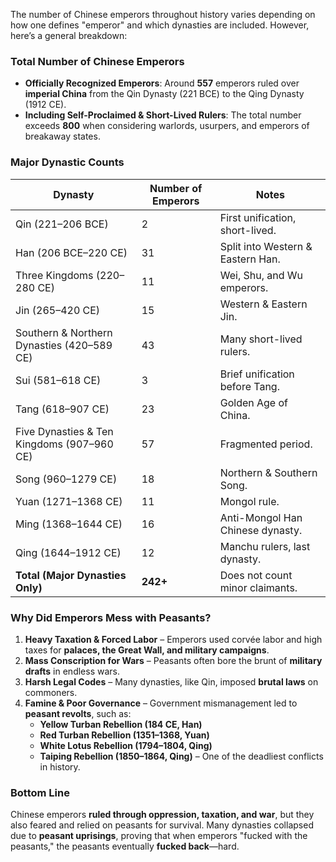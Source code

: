 The number of Chinese emperors throughout history varies depending on how one defines "emperor" and which dynasties are included. However, here’s a general breakdown:

### **Total Number of Chinese Emperors**
- **Officially Recognized Emperors**: Around **557** emperors ruled over **imperial China** from the Qin Dynasty (221 BCE) to the Qing Dynasty (1912 CE).
- **Including Self-Proclaimed & Short-Lived Rulers**: The total number exceeds **800** when considering warlords, usurpers, and emperors of breakaway states.

### **Major Dynastic Counts**
| **Dynasty**       | **Number of Emperors** | **Notes** |
|------------------|----------------------|----------|
| Qin (221–206 BCE) | 2 | First unification, short-lived. |
| Han (206 BCE–220 CE) | 31 | Split into Western & Eastern Han. |
| Three Kingdoms (220–280 CE) | 11 | Wei, Shu, and Wu emperors. |
| Jin (265–420 CE) | 15 | Western & Eastern Jin. |
| Southern & Northern Dynasties (420–589 CE) | 43 | Many short-lived rulers. |
| Sui (581–618 CE) | 3 | Brief unification before Tang. |
| Tang (618–907 CE) | 23 | Golden Age of China. |
| Five Dynasties & Ten Kingdoms (907–960 CE) | 57 | Fragmented period. |
| Song (960–1279 CE) | 18 | Northern & Southern Song. |
| Yuan (1271–1368 CE) | 11 | Mongol rule. |
| Ming (1368–1644 CE) | 16 | Anti-Mongol Han Chinese dynasty. |
| Qing (1644–1912 CE) | 12 | Manchu rulers, last dynasty. |
| **Total (Major Dynasties Only)** | **242+** | Does not count minor claimants. |

### **Why Did Emperors Mess with Peasants?**
1. **Heavy Taxation & Forced Labor** – Emperors used corvée labor and high taxes for **palaces, the Great Wall, and military campaigns**.
2. **Mass Conscription for Wars** – Peasants often bore the brunt of **military drafts** in endless wars.
3. **Harsh Legal Codes** – Many dynasties, like Qin, imposed **brutal laws** on commoners.
4. **Famine & Poor Governance** – Government mismanagement led to **peasant revolts**, such as:
   - **Yellow Turban Rebellion (184 CE, Han)**
   - **Red Turban Rebellion (1351–1368, Yuan)**
   - **White Lotus Rebellion (1794–1804, Qing)**
   - **Taiping Rebellion (1850–1864, Qing)** – One of the deadliest conflicts in history.

### **Bottom Line**
Chinese emperors **ruled through oppression, taxation, and war**, but they also feared and relied on peasants for survival. Many dynasties collapsed due to **peasant uprisings**, proving that when emperors "fucked with the peasants," the peasants eventually **fucked back**—hard.
